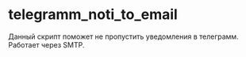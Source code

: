 # telegramm_noti_to_email
Данный скрипт поможет не пропустить уведомления в телеграмм. Работает через SMTP.
